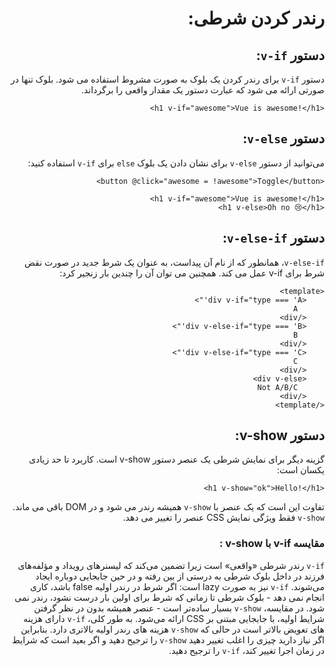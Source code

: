 <div dir = "rtl">
<h1 dir = "rtl">
رندر کردن شرطی:
</h1>

<h2>
دستور <code>v-if</code>:
</h2>

دستور <code>v-if</code> برای رندر کردن یک بلوک به صورت مشروط استفاده می شود. بلوک تنها در صورتی ارائه می شود که عبارت دستور یک مقدار واقعی را برگرداند.

```vue
<h1 v-if="awesome">Vue is awesome!</h1>
```
<h2>
دستور <code>v-else</code>:
</h2>

می‌توانید از دستور <code>v-else</code> برای نشان دادن یک بلوک <code>else</code> برای <code>v-if</code> استفاده کنید:

```vue
<button @click="awesome = !awesome">Toggle</button>
```
```vue
<h1 v-if="awesome">Vue is awesome!</h1>
<h1 v-else>Oh no 😢</h1>
```
<h2>
دستور <code>v-else-if</code>:
</h2>
<code>v-else-if</code>، همانطور که از نام آن پیداست، به عنوان یک شرط جدید در صورت نقض شرط برای v-if عمل می کند. همچنین می توان آن را چندین بار زنجیر کرد:

```vue
<template>
    <div v-if="type === 'A'">
      A
    </div>
    <div v-else-if="type === 'B'">
      B
    </div>
    <div v-else-if="type === 'C'">
      C
    </div>
    <div v-else>
      Not A/B/C
    </div>
</template>
```
<h2>
دستور v-show:
</h2>
گزینه دیگر برای نمایش شرطی یک عنصر دستور v-show است. کاربرد تا حد زیادی یکسان است:

```vue
<h1 v-show="ok">Hello!</h1>
```

تفاوت این است که یک عنصر با 
<code>v-show</code>
همیشه رندر می شود و در DOM باقی می ماند. <code>v-show</code> فقط ویژگی نمایش CSS عنصر را تغییر می دهد.

<h3>
مقایسه v-if  با v-show :
</h3>
<code>v-if</code> رندر شرطی «واقعی» است زیرا تضمین می‌کند که لیسنرهای رویداد و مؤلفه‌های فرزند در داخل بلوک شرطی به درستی از بین رفته و در حین جابجایی دوباره ایجاد می‌شوند. <code>v-if</code> نیز به صورت lazy است: اگر شرط در رندر اولیه false باشد، کاری انجام نمی دهد - بلوک شرطی تا زمانی که شرط برای اولین بار درست نشود، رندر نمی شود. در مقایسه، <code>v-show</code> بسیار ساده‌تر است - عنصر همیشه بدون در نظر گرفتن شرایط اولیه، با جابجایی مبتنی بر CSS ارائه می‌شود. به طور کلی، <code>v-if</code> دارای هزینه های تعویض بالاتر است در حالی که <code>v-show</code> هزینه های رندر اولیه بالاتری دارد. بنابراین اگر نیاز دارید چیزی را اغلب تغییر دهید <code>v-show</code> را ترجیح دهید و اگر بعید است که شرایط در زمان اجرا تغییر کند، <code>v-if</code> را ترجیح دهید.

</div>
